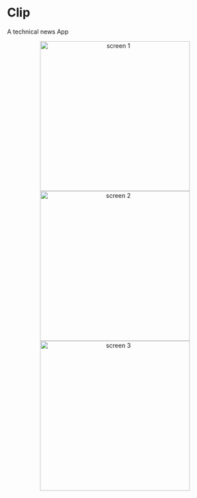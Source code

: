 # Clip
A technical news App

<p align="center">
  <img src="screenshots/img_1.jpeg" width="350" title="screen 1">
    <img src="screenshots/img_2.jpeg" width="350" title="screen 2">
    <img src="screenshots/img_3.jpeg" width="350" title="screen 3">
</p>

